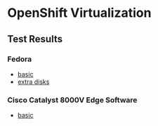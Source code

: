# OpenShift Virtualization

## Test Results

### Fedora

- [basic](./doc/ocp-kubevirt-fedora-basic/README.md)
- [extra disks](./doc/ocp-kubevirt-fedora-disk/README.md)

### Cisco Catalyst 8000V Edge Software

- [basic](./doc/ocp-kubevirt-cat8kv-basic/README.md)
